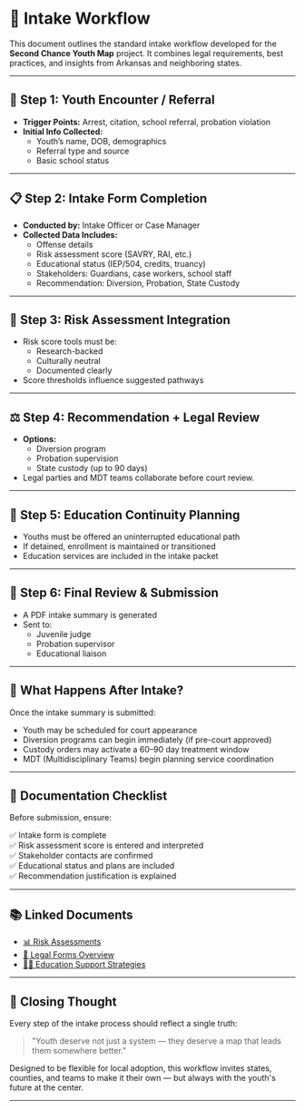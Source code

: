 # 🧭 Intake Workflow

This document outlines the standard intake workflow developed for the **Second Chance Youth Map** project. It combines legal requirements, best practices, and insights from Arkansas and neighboring states.

---

## 🚨 Step 1: Youth Encounter / Referral

- **Trigger Points:** Arrest, citation, school referral, probation violation
- **Initial Info Collected:** 
  - Youth’s name, DOB, demographics
  - Referral type and source
  - Basic school status

---

## 📋 Step 2: Intake Form Completion

- **Conducted by:** Intake Officer or Case Manager
- **Collected Data Includes:**
  - Offense details
  - Risk assessment score (SAVRY, RAI, etc.)
  - Educational status (IEP/504, credits, truancy)
  - Stakeholders: Guardians, case workers, school staff
  - Recommendation: Diversion, Probation, State Custody

---

## 🧠 Step 3: Risk Assessment Integration

- Risk score tools must be:
  - Research-backed
  - Culturally neutral
  - Documented clearly
- Score thresholds influence suggested pathways

---

## ⚖️ Step 4: Recommendation + Legal Review

- **Options:**
  - Diversion program
  - Probation supervision
  - State custody (up to 90 days)
- Legal parties and MDT teams collaborate before court review.

---

## 🏫 Step 5: Education Continuity Planning

- Youths must be offered an uninterrupted educational path
- If detained, enrollment is maintained or transitioned
- Education services are included in the intake packet

---

## 📝 Step 6: Final Review & Submission

- A PDF intake summary is generated
- Sent to:
  - Juvenile judge
  - Probation supervisor
  - Educational liaison

---

## 🔄 What Happens After Intake?

Once the intake summary is submitted:

- Youth may be scheduled for court appearance
- Diversion programs can begin immediately (if pre-court approved)
- Custody orders may activate a 60–90 day treatment window
- MDT (Multidisciplinary Teams) begin planning service coordination

---

## 📎 Documentation Checklist

Before submission, ensure:

✅ Intake form is complete  
✅ Risk assessment score is entered and interpreted  
✅ Stakeholder contacts are confirmed  
✅ Educational status and plans are included  
✅ Recommendation justification is explained  

---

## 📚 Linked Documents

- [📊 Risk Assessments](./risk-assessments.md)  
- [📄 Legal Forms Overview](./legal-forms.md)  
- [🧑‍🏫 Education Support Strategies](./education-support.md)  

---

## 🌟 Closing Thought

Every step of the intake process should reflect a single truth:

> "Youth deserve not just a system — they deserve a map that leads them somewhere better."

Designed to be flexible for local adoption, this workflow invites states, counties, and teams to make it their own — but always with the youth's future at the center.

---
